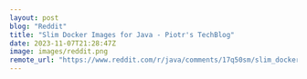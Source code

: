 ```yaml
---
layout: post
blog: "Reddit"
title: "Slim Docker Images for Java - Piotr's TechBlog"
date: 2023-11-07T21:28:47Z
image: images/reddit.png
remote_url: "https://www.reddit.com/r/java/comments/17q50sm/slim_docker_images_for_java_piotrs_techblog/"
---
```

